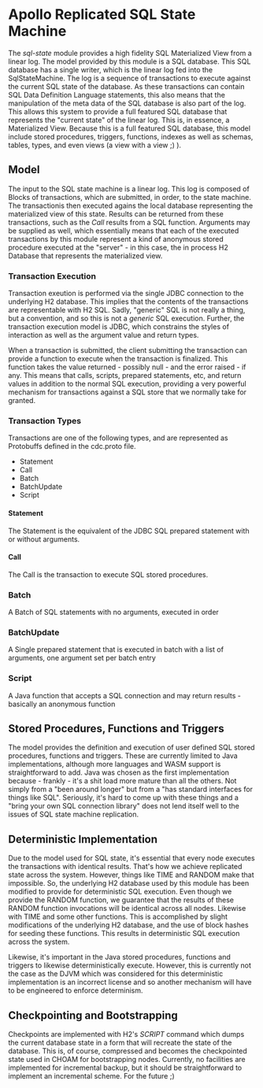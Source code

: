 # Apollo Replicated SQL State Machine
The  _sql-state_  module provides a high fidelity SQL Materialized View from a linear log.  The model provided by this module is a SQL database.
This SQL database has a single writer, which is the linear log fed into the SqlStateMachine.
The log is a sequence of transactions to execute against the current SQL state of the database.  As these transactions can contain SQL Data Definition Language statements,
this also means that the manipulation of the meta data of the SQL database is also part of the log.  This allows this system to provide a full featured
SQL database that represents the "current state" of the linear log.  This is, in essence, a Materialized View. Because this is a full featured SQL database,
this model include stored procedures, triggers, functions, indexes as well as schemas, tables, types, and even views (a view with a view ;) ).


## Model
The input to the SQL state machine is a linear log.  This log is composed of Blocks of transactions, which are submitted, in order, to the state machine.
The transactionis then executed agains the local database representing the materialized view of this state.  Results can be returned from these transactions,
such as the _Call_ results from a SQL function.  Arguments may be supplied as well, which essentially means that each of the executed transactions by this module
represent a kind of anonymous stored procedure executed at the "server" - in this case, the in process H2 Database that represents the materialized view.

### Transaction Execution
Transaction exeution is performed via the single JDBC connection to the underlying H2 database.  This implies that the contents of the transactions are representable
with H2 SQL.  Sadly, "generic" SQL is not really a thing, but a convention, and so this is not a  _generic_  SQL execution.  Further, the transaction execution model
is JDBC, which constrains the styles of interaction as well as the argument value and return types.

When a transaction is submitted, the client submitting the transaction can provide a function to execute when the transaction is finalized.  This function takes
the value returned - possibly null - and the error raised - if any.  This means that calls, scripts, prepared statements, etc, and return values in addition to
the normal SQL execution, providing a very powerful mechanism for transactions against a SQL store that we normally take for granted.

### Transaction Types
Transactions are one of the following types, and are represented as Protobuffs defined in the cdc.proto file.
* Statement
* Call
* Batch
* BatchUpdate
* Script

#### Statement
The Statement  is the equivalent of the JDBC SQL prepared statement with or without arguments.
#### Call
The Call  is the transaction to execute SQL stored procedures.
### Batch
A Batch of SQL statements with no arguments, executed in order
### BatchUpdate
A Single prepared statement that is executed in batch with a list of arguments, one argument set per batch entry
### Script
A Java function that accepts a SQL connection and may return results - basically an anonymous function

## Stored Procedures, Functions and Triggers
The model provides the definition and execution of user defined SQL stored procedures, functions and triggers.  These are currently limited to Java implementations, although more languages and WASM support is
straightforward to add.  Java was chosen as the first implementation because - frankly - it's a shit load more mature than all the others.  Not simply from
a "been around longer" but from a "has standard interfaces for things like SQL".  Seriously, it's hard to come up with these things and a "bring your own SQL connection library" does not
lend itself well to the issues of SQL state machine replication.

## Deterministic Implementation
Due to the model used for SQL state, it's essential that every node executes the transactions with identical results.  That's how we achieve replicated state across the system.
However, things like TIME and RANDOM make that impossible.  So, the underlying H2 database used by this module has been modified to provide for deterministic SQL execution.  Even though
we provide the RANDOM function, we guarantee that the results of these RANDOM function invocations will be identical across all nodes.  Likewise with TIME and some other functions.  This
is accomplished by slight modifications of the underlying H2 database, and the use of block hashes for seeding these functions.  This results in deterministic SQL execution across the system.

Likewise, it's important in the Java stored procedures, functions and triggers to likewise deterministically execute.  However, this is currently not the case as the DJVM which was considered
for this deterministic implementation is an incorrect license and so another mechanism will have to be engineered to enforce determinism.

## Checkpointing and Bootstrapping
Checkpoints are implemented with H2's _SCRIPT_ command which dumps the current database state in a form that will recreate the state of the database.  This is, of course, compressed and becomes the checkpointed state
used in CHOAM for bootstrapping nodes.  Currently, no facilities are implemented for incremental backup, but it should be straightforward to implement an incremental scheme.  For the future ;)

